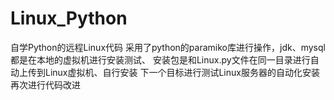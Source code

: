# Linux_Python
自学Python的远程Linux代码
采用了python的paramiko库进行操作，jdk、mysql都是在本地的虚拟机进行安装测试、
安装包是和Linux.py文件在同一目录进行自动上传到Linux虚拟机、自行安装
下一个目标进行测试Linux服务器的自动化安装
再次进行代码改进
